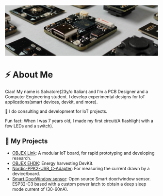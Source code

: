 ![alt text](https://raw.githubusercontent.com/salvatoreraccardi/salvatoreraccardi/main/2.png)

# ⚡ About Me
Ciao! My name is Salvatore(23y/o Italian) and I'm a PCB Designer and a Computer Engineering student.
I develop experimental designs for IoT applications(smart devices, devkit, and more).

🔸 I do consulting and development for IoT projects.  

Fun fact: When I was 7 years old, I made my first circuit(A flashlight with a few LEDs and a switch).

## 🧪 My Projects

- [OBJEX Link](https://github.com/salvatoreraccardi/OBJEX_LINK): A modular IoT board, for rapid prototyping and developing research. 
- [OBJEX EHDK](https://github.com/salvatoreraccardi/Energy-Harvesting-DevKit): Energy harvesting DevKit. 
- [Nordic-PPK2-USB_C-Adapter](https://github.com/salvatoreraccardi/Nordic-PPK2-USB_C-Adapter): For measuring the current drawn by a device/board.
- [Smart DoorWindow sensor](https://github.com/salvatoreraccardi/Smart-DoorWindow-sensor): Open source Smart door/window sensor. ESP32-C3 based with a custom power latch to obtain a deep sleep mode current of (30-60nA).
